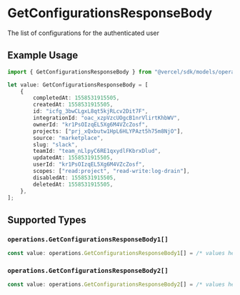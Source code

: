 # GetConfigurationsResponseBody

The list of configurations for the authenticated user

## Example Usage

```typescript
import { GetConfigurationsResponseBody } from "@vercel/sdk/models/operations";

let value: GetConfigurationsResponseBody = [
    {
        completedAt: 1558531915505,
        createdAt: 1558531915505,
        id: "icfg_3bwCLgxL8qt5kjRLcv2Dit7F",
        integrationId: "oac_xzpVzcUOgcB1nrVlirtKhbWV",
        ownerId: "kr1PsOIzqEL5Xg6M4VZcZosf",
        projects: ["prj_xQxbutw1HpL6HLYPAzt5h75m8NjO"],
        source: "marketplace",
        slug: "slack",
        teamId: "team_nLlpyC6RE1qxydlFKbrxDlud",
        updatedAt: 1558531915505,
        userId: "kr1PsOIzqEL5Xg6M4VZcZosf",
        scopes: ["read:project", "read-write:log-drain"],
        disabledAt: 1558531915505,
        deletedAt: 1558531915505,
    },
];
```

## Supported Types

### `operations.GetConfigurationsResponseBody1[]`

```typescript
const value: operations.GetConfigurationsResponseBody1[] = /* values here */
```

### `operations.GetConfigurationsResponseBody2[]`

```typescript
const value: operations.GetConfigurationsResponseBody2[] = /* values here */
```

